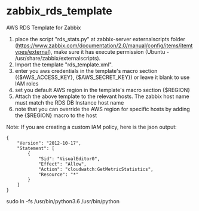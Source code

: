 zabbix_rds_template
===================

AWS RDS Template for Zabbix

1. place the script "rds_stats.py" at zabbix-server externalscripts folder (https://www.zabbix.com/documentation/2.0/manual/config/items/itemtypes/external), make sure it has execute permission (Ubuntu - /usr/share/zabbix/externalscripts). 
2. Import the template "rds_template.xml".
3. enter you aws credentials in the template's macro section ({$AWS_ACCESS_KEY},  {$AWS_SECRET_KEY}) or leave it blank to use IAM roles 
4. set you default AWS region in the template's macro section {$REGION}
5. Attach the above template to the relevant hosts. The zabbix host name must match the RDS DB Instance host name
6. note that you can override the AWS region for specific hosts by adding the {$REGION} macro to the host

Note: If you are creating a custom IAM policy, here is the json output:

```
{
    "Version": "2012-10-17",
    "Statement": [
        {
            "Sid": "VisualEditor0",
            "Effect": "Allow",
            "Action": "cloudwatch:GetMetricStatistics",
            "Resource": "*"
        }
    ]
}
```


sudo ln -fs /usr/bin/python3.6 /usr/bin/python
